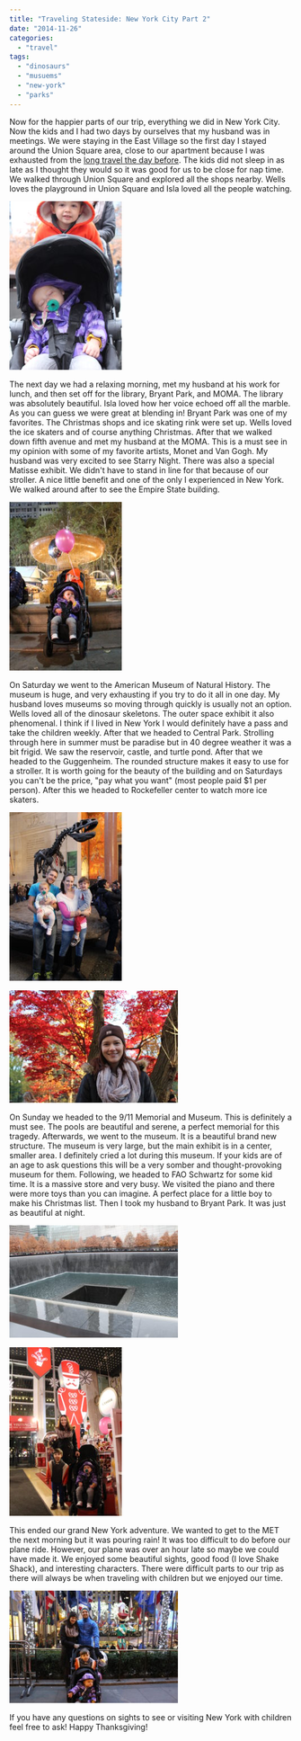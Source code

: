 ```yaml
---
title: "Traveling Stateside: New York City Part 2"
date: "2014-11-26"
categories:
  - "travel"
tags:
  - "dinosaurs"
  - "musuems"
  - "new-york"
  - "parks"
---
```


Now for the happier parts of our trip, everything we did in New York City. Now the kids and I had two days by ourselves that my husband was in meetings. We were staying in the East Village so the first day I stayed around the Union Square area, close to our apartment because I was exhausted from the [long travel the day before](http://youngmodernmama.com/2014/11/traveling-stateside-new-york-city/ "Traveling Stateside: New York City"). The kids did not sleep in as late as I thought they would so it was good for us to be close for nap time. We walked through Union Square and explored all the shops nearby. Wells loves the playground in Union Square and Isla loved all the people watching.

[![Napping in the City Select, thankfully brother can't disturb her too much](images/IMG_7923-200x300.jpg)](images/IMG_7923.jpg)

The next day we had a relaxing morning, met my husband at his work for lunch, and then set off for the library, Bryant Park, and MOMA. The library was absolutely beautiful. Isla loved how her voice echoed off all the marble. As you can guess we were great at blending in! Bryant Park was one of my favorites. The Christmas shops and ice skating rink were set up. Wells loved the ice skaters and of course anything Christmas. After that we walked down fifth avenue and met my husband at the MOMA. This is a must see in my opinion with some of my favorite artists, Monet and Van Gogh. My husband was very excited to see Starry Night. There was also a special Matisse exhibit. We didn't have to stand in line for that because of our stroller. A nice little benefit and one of the only I experienced in New York. We walked around after to see the Empire State building.

[![Fountain at Bryant Park](images/IMG_7979-200x300.jpg)](images/IMG_7979.jpg)

On Saturday we went to the American Museum of Natural History. The museum is huge, and very exhausting if you try to do it all in one day. My husband loves museums so moving through quickly is usually not an option. Wells loved all of the dinosaur skeletons. The outer space exhibit it also phenomenal. I think if I lived in New York I would definitely have a pass and take the children weekly. After that we headed to Central Park. Strolling through here in summer must be paradise but in 40 degree weather it was a bit frigid. We saw the reservoir, castle, and turtle pond. After that we headed to the Guggenheim. The rounded structure makes it easy to use for a stroller. It is worth going for the beauty of the building and on Saturdays you can't be the price, "pay what you want" (most people paid $1 per person). After this we headed to Rockefeller center to watch more ice skaters.

[![Family shot at the American Museum of Natural History](images/IMG_7853-200x300.jpg)](images/IMG_7853.jpg)

[![Beautiful fall leaves in Central Park](images/IMG_7865-300x200.jpg)](images/IMG_7865.jpg)

On Sunday we headed to the 9/11 Memorial and Museum. This is definitely a must see. The pools are beautiful and serene, a perfect memorial for this tragedy. Afterwards, we went to the museum. It is a beautiful brand new structure. The museum is very large, but the main exhibit is in a center, smaller area. I definitely cried a lot during this museum. If your kids are of an age to ask questions this will be a very somber and thought-provoking museum for them. Following, we headed to FAO Schwartz for some kid time. It is a massive store and very busy. We visited the piano and there were more toys than you can imagine. A perfect place for a little boy to make his Christmas list. Then I took my husband to Bryant Park. It was just as beautiful at night.

[![Pool at the 9/11 Memorial](images/IMG_7922-300x200.jpg)](images/IMG_7922.jpg)

[![FAO Schwartz](images/IMG_7936-200x300.jpg)](images/IMG_7936.jpg)

This ended our grand New York adventure. We wanted to get to the MET the next morning but it was pouring rain! It was too difficult to do before our plane ride. However, our plane was over an hour late so maybe we could have made it. We enjoyed some beautiful sights, good food (I love Shake Shack), and interesting characters. There were difficult parts to our trip as there will always be when traveling with children but we enjoyed our time.

[![Rockefeller Center](images/IMG_7956-300x200.jpg)](images/IMG_7956.jpg)

If you have any questions on sights to see or visiting New York with children feel free to ask! Happy Thanksgiving!
